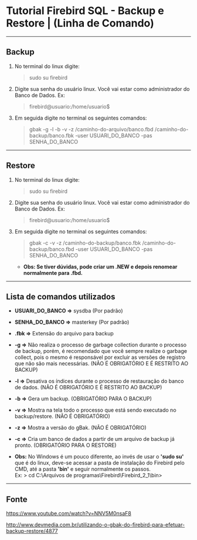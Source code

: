 
Tutorial Firebird SQL - Backup e Restore | (Linha de Comando)
===============================================

--------------------

## Backup

1. No terminal do linux digite:

	> sudo su firebird

2. Digite sua senha do usuário linux. Você vai estar como administrador do Banco de Dados. 
Ex: 

	> firebird@usuario:/home/usuario$

3. Em seguida digite no terminal os seguintes comandos:

	> gbak -g -l -b -v -z /caminho-do-arquivo/banco.fbd /caminho-do-backup/banco.fbk -user USUARI_DO_BANCO -pas SENHA_DO_BANCO

--------------------

## Restore

1. No terminal do linux digite:

	> sudo su firebird

2. Digite sua senha do usuário linux. Você vai estar como administrador do Banco de Dados. 
Ex:

	> firebird@usuario:/home/usuario$

3. Em seguida digite no terminal os seguintes comandos:

	> gbak -c -v -z /caminho-do-backup/banco.fbk /caminho-do-backup/banco.fbd -user USUARI_DO_BANCO -pas SENHA_DO_BANCO

	- **Obs: Se tiver dúvidas, pode criar um .NEW e depois renomear normalmente para .fbd.**

--------------------

## Lista de comandos utilizados

- **USUARI_DO_BANCO =>** sysdba (Por padrão)

- **SENHA_DO_BANCO =>** masterkey (Por padrão)
	
- **.fbk =>** Extensão do arquivo para backup

- **-g =>** Não realiza o processo de garbage collection durante o processo de backup, porém, é recomendado que você sempre realize o garbage collect, pois o mesmo é responsável por excluir as versões de registro que não são mais necessárias. (NÃO É OBRIGATÓRIO E É RESTRITO AO BACKUP)

- **-l =>** Desativa os índices durante o processo de restauração do banco de dados. (NÃO É OBRIGATÓRIO E É RESTRITO AO BACKUP)

- **-b =>** Gera um backup. (OBRIGATÓRIO PARA O BACKUP)

- **-v =>** Mostra na tela todo o processo que está sendo executado no backup/restore. (NÃO É OBRIGATÓRIO)

- **-z =>** Mostra a versão do gBak. (NÃO É OBRIGATÓRIO)

- **-c =>** Cria um banco de dados a partir de um arquivo de backup já pronto. (OBRIGATÓRIO PARA O RESTORE)

- **Obs:** No Windows é um pouco diferente, ao invés de usar o **'sudo su'** que é do linux, deve-se acessar a pasta de instalação do Firebird pelo CMD, até a pasta **'bin'** e seguir normalmente os passos. 	
	Ex: 
		> cd C:\Arquivos de programas\Firebird\Firebird_2_1\bin>

--------------------

## Fonte 
	
https://www.youtube.com/watch?v=NNV5M0nsaF8

http://www.devmedia.com.br/utilizando-o-gbak-do-firebird-para-efetuar-backup-restore/4877